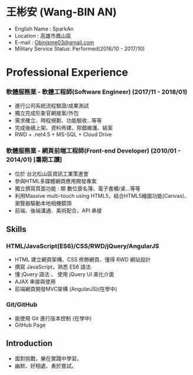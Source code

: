 # 王彬安 (Wang-BIN AN)

* English Name : SparkAn
* Location : 高雄市鳳山區
* E-mail : Obinisme03@gmail.com
* Military Service Status: Performed(2016/10 - 2017/10)

# Professional Experience
### 軟體服務業 - 軟體工程師(Software Engineer) (2017/11 - 2018/01)

* 進行公司系統流程驗證/成果測試
* 獨立完成形象官網接案/外包
* 需求確立、時程規劃、功能驗收...等等
* 完成後續上架、資料佈建、除錯維護、結案
* RWD + .net4.5 + MS-SQL + Cloud Drive

### 軟體服務業 - 網頁前端工程師(Front-end Developer) (2010/01 - 2014/01) [暑期工讀]

* 位於 台北松山區資訊工業策進會
* 參與HTML多媒體網頁應用開發專案
* 獨立撰寫頁面功能 : 類 數位簽名簿、電子書櫃/桌...等等
* 利用Massive multi-touch using HTML5，結合HTML5繪圖功能(Canvas)、瀏覽器驅動本地相機鏡頭
* 前端、後端溝通、美術配合，API 串接

## Skills

### HTML/JavaScript(ES6)/CSS/RWD/jQuery/AngularJS

* HTML 建立網頁架構、CSS 修飾網頁、懂得 RWD 網站設計
* 撰寫 JavaScript，熟悉 ES6 語法
* 懂 jQuery 語法 、 使用 jQuery UI 美化介面
* AJAX 串接與使用
* 前端網頁開發MVC架構 (AngularJS)(在學中)

### Git/GitHub

* 能使用 Git 進行版本控制 (在學中)
* GitHub Page

## Introduction

* 面對挑戰，樂在實踐中學習。
* 幽默、好相處、勇於嘗試。
